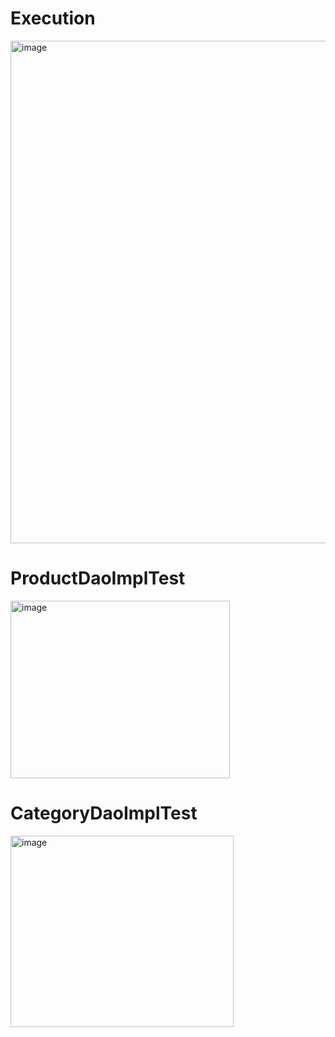 # Execution
<img width="784" height="804" alt="image" src="https://github.com/user-attachments/assets/763790ee-da0c-4cb6-879b-10950c31edde" />

# ProductDaoImplTest
<img width="351" height="284" alt="image" src="https://github.com/user-attachments/assets/843a6696-8d6e-43f7-a5bb-54dccafd9cda" />

# CategoryDaoImplTest
<img width="357" height="306" alt="image" src="https://github.com/user-attachments/assets/d274d26a-d842-4eca-83c1-f67919c8ae35" />
